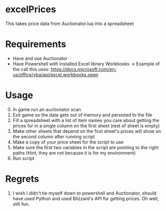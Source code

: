# excelPrices
This takes price data from Auctionator.lua into a spreadsheet

# Requirements
* Have and use Auctionator
* Have Powershell with installed Excel library Workbooks -> Example of the call this uses: https://docs.microsoft.com/en-us/office/vba/api/excel.workbooks.open

# Usage
0. In game run an auctionator scan
0. Exit game so the data gets out of memory and persisted to the file
1. Fill a spreadsheet with a list of item names you care about getting the prices for in a single column on the first sheet (rest of sheet is empty)
2. Make other sheets that depend on the first sheet's prices will show on the second column after running script
3. Make a copy of your price sheet for the script to use
4. Make sure the first two variables in the script are pointing to the right paths (Hint, they are not because it is for my environment)
5. Run script

# Regrets
1. I wish I didn't tie myself down to powershell and Auctionator, should have used Python and used Blizzard's API for getting prices. Oh well, still fun.
